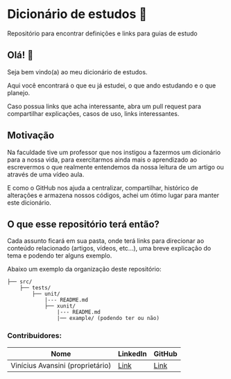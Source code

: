 # Dicionário de estudos :closed_book:
Repositório para encontrar definições e links para guias de estudo

## Olá! :wave:
<p>Seja bem vindo(a) ao meu dicionário de estudos.</p
<p>Aqui você encontrará o que eu já estudei, o que ando estudando e o que planejo.</p>
<p>Caso possua links que acha interessante, abra um pull request para compartilhar explicações, casos de uso, links interessantes.</p>

## Motivação
<p>Na faculdade tive um professor que nos instigou a fazermos um dicionário para a nossa vida, para exercitarmos ainda mais o aprendizado ao escrevermos o que realmente entendemos 
da nossa leitura de um artigo ou através de uma vídeo aula.</p>
<p>E como o GitHub nos ajuda a centralizar, compartilhar, histórico de alterações e armazena nossos códigos, achei um ótimo lugar para manter este dicionário.</p>

## O que esse repositório terá então?
<p>Cada assunto ficará em sua pasta, onde terá links para direcionar ao conteúdo relacionado (artigos, vídeos, etc...), uma breve explicação do tema e podendo ter alguns exemplo.</p>
<p>Abaixo um exemplo da organização deste repositório:</p>

```
├── src/
    ├── tests/
        ├── unit/
            |--- README.md
            ├── xunit/
                |--- README.md
                |── example/ (podendo ter ou não)
```

### Contribuidores:

|               Nome                |                       LinkedIn                        |              GitHub              |
| --------------------------------- | ----------------------------------------------------- | -------------------------------- |
|  Vinícius Avansini (proprietário) |  [Link](https://www.linkedin.com/in/viniciusavansini) | [Link](https://github.com/viavn) |
